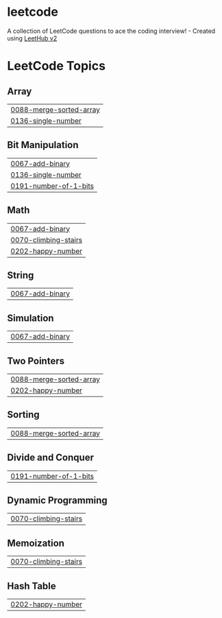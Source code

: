 # leetcode
A collection of LeetCode questions to ace the coding interview! - Created using [LeetHub v2](https://github.com/arunbhardwaj/LeetHub-2.0)

<!---LeetCode Topics Start-->
# LeetCode Topics
## Array
|  |
| ------- |
| [0088-merge-sorted-array](https://github.com/shrivignesh47/leetcode/tree/master/0088-merge-sorted-array) |
| [0136-single-number](https://github.com/shrivignesh47/leetcode/tree/master/0136-single-number) |
## Bit Manipulation
|  |
| ------- |
| [0067-add-binary](https://github.com/shrivignesh47/leetcode/tree/master/0067-add-binary) |
| [0136-single-number](https://github.com/shrivignesh47/leetcode/tree/master/0136-single-number) |
| [0191-number-of-1-bits](https://github.com/shrivignesh47/leetcode/tree/master/0191-number-of-1-bits) |
## Math
|  |
| ------- |
| [0067-add-binary](https://github.com/shrivignesh47/leetcode/tree/master/0067-add-binary) |
| [0070-climbing-stairs](https://github.com/shrivignesh47/leetcode/tree/master/0070-climbing-stairs) |
| [0202-happy-number](https://github.com/shrivignesh47/leetcode/tree/master/0202-happy-number) |
## String
|  |
| ------- |
| [0067-add-binary](https://github.com/shrivignesh47/leetcode/tree/master/0067-add-binary) |
## Simulation
|  |
| ------- |
| [0067-add-binary](https://github.com/shrivignesh47/leetcode/tree/master/0067-add-binary) |
## Two Pointers
|  |
| ------- |
| [0088-merge-sorted-array](https://github.com/shrivignesh47/leetcode/tree/master/0088-merge-sorted-array) |
| [0202-happy-number](https://github.com/shrivignesh47/leetcode/tree/master/0202-happy-number) |
## Sorting
|  |
| ------- |
| [0088-merge-sorted-array](https://github.com/shrivignesh47/leetcode/tree/master/0088-merge-sorted-array) |
## Divide and Conquer
|  |
| ------- |
| [0191-number-of-1-bits](https://github.com/shrivignesh47/leetcode/tree/master/0191-number-of-1-bits) |
## Dynamic Programming
|  |
| ------- |
| [0070-climbing-stairs](https://github.com/shrivignesh47/leetcode/tree/master/0070-climbing-stairs) |
## Memoization
|  |
| ------- |
| [0070-climbing-stairs](https://github.com/shrivignesh47/leetcode/tree/master/0070-climbing-stairs) |
## Hash Table
|  |
| ------- |
| [0202-happy-number](https://github.com/shrivignesh47/leetcode/tree/master/0202-happy-number) |
<!---LeetCode Topics End-->
